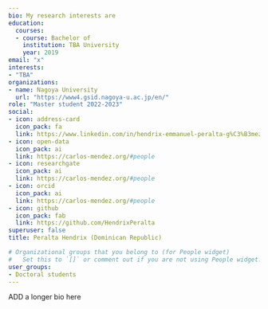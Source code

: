 ```yaml
---
bio: My research interests are 
education:
  courses:
  - course: Bachelor of 
    institution: TBA University
    year: 2019
email: "x"
interests:
- "TBA"
organizations:
- name: Nagoya University
  url: "https://www4.gsid.nagoya-u.ac.jp/en/"
role: "Master student 2022-2023"
social:
- icon: address-card
  icon_pack: fa
  link: https://www.linkedin.com/in/hendrix-emmanuel-peralta-g%C3%B3mez-174597a3/
- icon: open-data
  icon_pack: ai
  link: https://carlos-mendez.org/#people
- icon: researchgate
  icon_pack: ai
  link: https://carlos-mendez.org/#people
- icon: orcid
  icon_pack: ai
  link: https://carlos-mendez.org/#people
- icon: github
  icon_pack: fab
  link: https://github.com/HendrixPeralta
superuser: false
title: Peralta Hendrix (Dominican Republic)

# Organizational groups that you belong to (for People widget)
#   Set this to `[]` or comment out if you are not using People widget.
user_groups:
- Doctoral students
---
```


ADD a longer bio here
